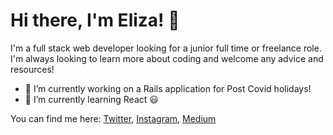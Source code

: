 # Hi there, I'm Eliza! 👋

I'm a full stack web developer looking for a junior full time or freelance role. 
I'm always looking to learn more about coding and welcome any advice and resources!

- 🔭 I’m currently working on a Rails application for Post Covid holidays!
- 🌱 I’m currently learning React 😃


You can find me here:
[Twitter](http://twitter.com/elizaplowden), [Instagram](https://www.instagram.com/elizaplowden), [Medium](https://www.medium.com/@elizaplowden) 
<!--
**elizaplowden/elizaplowden** is a ✨ _special_ ✨ repository because its `README.md` (this file) appears on your GitHub profile.

Here are some ideas to get you started:

- 🔭 I’m currently working on ...
- 🌱 I’m currently learning ...
- 👯 I’m looking to collaborate on ...
- 🤔 I’m looking for help with ...
- 💬 Ask me about ...
- 📫 How to reach me: ...
- 😄 Pronouns: ...
- ⚡ Fun fact: ...
-->
